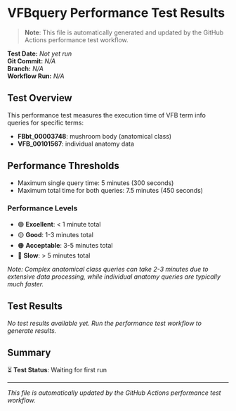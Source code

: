 # VFBquery Performance Test Results

> **Note**: This file is automatically generated and updated by the GitHub Actions performance test workflow.

**Test Date:** *Not yet run*  
**Git Commit:** *N/A*  
**Branch:** *N/A*  
**Workflow Run:** *N/A*  

## Test Overview

This performance test measures the execution time of VFB term info queries for specific terms:

- **FBbt_00003748**: mushroom body (anatomical class)
- **VFB_00101567**: individual anatomy data

## Performance Thresholds

- Maximum single query time: 5 minutes (300 seconds)
- Maximum total time for both queries: 7.5 minutes (450 seconds)

### Performance Levels

- 🟢 **Excellent**: < 1 minute total
- 🟡 **Good**: 1-3 minutes total
- 🟠 **Acceptable**: 3-5 minutes total  
- 🔴 **Slow**: > 5 minutes total

*Note: Complex anatomical class queries can take 2-3 minutes due to extensive data processing, while individual anatomy queries are typically much faster.*

## Test Results

*No test results available yet. Run the performance test workflow to generate results.*

## Summary

⏳ **Test Status**: Waiting for first run

---
*This file is automatically updated by the GitHub Actions performance test workflow.*
